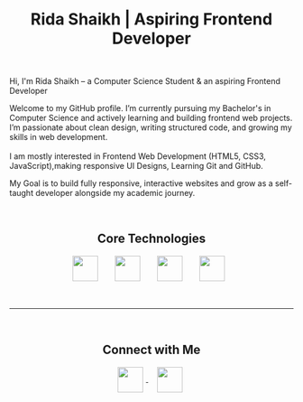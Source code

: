 
<h1 align="center"><strong>Rida Shaikh | Aspiring Frontend Developer</strong></h1>
<br/>

Hi, I'm Rida Shaikh – a Computer Science Student & an aspiring Frontend Developer

Welcome to my GitHub profile. I’m currently pursuing my Bachelor's in Computer Science and actively learning and building frontend web projects. I’m passionate about clean design, writing structured code, and growing my skills in web development.
<br/>
<br/>
I am mostly interested in Frontend Web Development (HTML5, CSS3, JavaScript),making responsive UI Designs, Learning Git and GitHub.
<br/>

My Goal is to build fully responsive, interactive websites and grow as a self-taught developer alongside my academic journey.

<br/>
<h2 align="center"><strong>Core Technologies</strong></h2>
<p align="center">
  <img src="https://cdn.jsdelivr.net/gh/devicons/devicon/icons/html5/html5-original.svg" width="45" style="margin-right:10px;"/>
  &nbsp;&nbsp;&nbsp;
  <img src="https://cdn.jsdelivr.net/gh/devicons/devicon/icons/css3/css3-original.svg" width="45" style="margin-right:10px;"/>
  &nbsp;&nbsp;&nbsp;
  <img src="https://cdn.jsdelivr.net/gh/devicons/devicon/icons/git/git-original.svg" width="45" style="margin-right:10px;"/>
  &nbsp;&nbsp;&nbsp;
  <img src="https://cdn.jsdelivr.net/gh/devicons/devicon/icons/github/github-original.svg" width="45" style="margin-right:10px;"/>
</p>

<br/>
<hr/>
<br/>
<h2 align="center"><strong>Connect with Me</strong></h2>
<p align="center">
  <a href="https://www.linkedin.com/in/shaikhrida" target="_blank">
    <img src="https://cdn-icons-png.flaticon.com/512/174/174857.png" width="45" style="vertical-align:middle; margin-right:5px;"/> 
  </a>
  &nbsp;&nbsp;&nbsp;
  <a href="mailto:ridajunaidshaikh@gmail.com" target="_blank">
    <img src="https://cdn-icons-png.flaticon.com/512/281/281769.png" width="45" style="vertical-align:middle; margin-right:5px;"/>
  </a>
</p>


<!--
**Shaikhrrida/Shaikhrrida** is a ✨ _special_ ✨ repository because its `README.md` (this file) appears on your GitHub profile.

Here are some ideas to get you started:

- 🔭 I’m currently working on ...
- 🌱 I’m currently learning ...
- 👯 I’m looking to collaborate on ...
- 🤔 I’m looking for help with ...
- 💬 Ask me about ...
- 📫 How to reach me: ...
- 😄 Pronouns: ...
- ⚡ Fun fact: ...
-->
